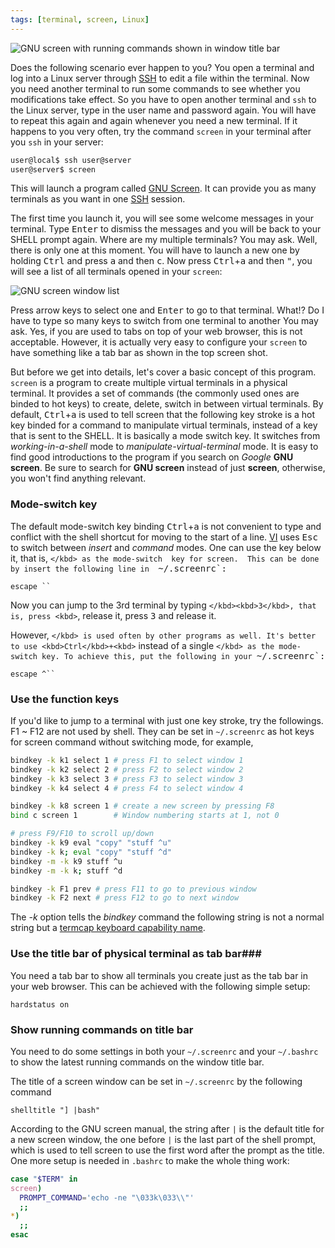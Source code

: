 ```yaml
---
tags: [terminal, screen, Linux]
---
```


![GNU screen with running commands shown in window title 
bar]({{site.ina}}/GNU-screen-with-running-commands-as-titles-of-terminals-shown-in-window-title-bar.png)

Does the following scenario ever happen to you? You open a terminal and log 
into a Linux server through [SSH][] to edit a file within the terminal. Now you 
need another terminal to run some commands to see whether you modifications 
take effect. So you have to open another terminal and `ssh` to the Linux 
server, type in the user name and password again. You will have to repeat this 
again and again whenever you need a new terminal. If it happens to you very 
often, try the command `screen` in your terminal after you `ssh` in your 
server:

~~~ bash
user@local$ ssh user@server
user@server$ screen
~~~

This will launch a program called [GNU Screen][screen]. It can provide you as 
many terminals as you want in one [SSH][] session.

The first time you launch it, you will see some welcome messages in your 
terminal. Type <kbd>Enter</kbd> to dismiss the messages and you will be back to 
your SHELL prompt again. Where are my multiple terminals? You may ask. Well, 
there is only one at this moment. You will have to launch a new one by holding 
<kbd>Ctrl</kbd> and press <kbd>a</kbd> and then <kbd>c</kbd>. Now press 
<kbd>Ctrl</kbd>+<kbd>a</kbd> and then <kbd>"</kbd>, you will see a list of all 
terminals opened in your `screen`:

![GNU screen window list]({{site.ina}}/GNU-screen-window-list.png)

Press arrow keys to select one and <kbd>Enter</kbd> to go to that terminal. 
What!? Do I have to type so many keys to switch from one terminal to another 
You may ask. Yes, if you are used to tabs on top of your web browser, this is 
not acceptable. However, it is actually very easy to configure your `screen` to 
have something like a tab bar as shown in the top screen shot.

But before we get into details, let's cover a basic concept of this program. 
`screen` is a program to create multiple virtual terminals in a physical 
terminal.  It provides a set of commands (the commonly used ones are binded to 
hot keys) to create, delete, switch in between virtual terminals. By default, 
<kbd>Ctrl</kbd>+<kbd>a</kbd> is used to tell screen that the following key 
stroke is a hot key binded for a command to manipulate virtual terminals, 
instead of a key that is sent to the SHELL. It is basically a mode switch key. 
It switches from *working-in-a-shell* mode to *manipulate-virtual-terminal* 
mode. It is easy to find good introductions to the program if you search on 
*Google* **GNU screen**.  Be sure to search for **GNU screen** instead of just 
**screen**, otherwise, you won't find anything relevant.

### Mode-switch key ###

The default mode-switch key binding <kbd>Ctrl</kbd>+<kbd>a</kbd> is not 
convenient to type and conflict with the shell shortcut for moving to the start 
of a line.  [VI][] uses <kbd>Esc</kbd> to switch between *insert* and *command* 
modes. One can use the key below it, that is, <kbd>`</kbd> as the mode-switch 
key for screen.  This can be done by insert the following line in 
`~/.screenrc`:

~~~
escape ``
~~~

Now you can jump to the 3rd terminal by typing <kbd>`</kbd><kbd>3</kbd>, that is, press <kbd>`</kbd>, release it, press <kbd>3</kbd> and release it.

However, <kbd>`</kbd> is used often by other programs as well. It's better to use <kbd>Ctrl</kbd>+<kbd>`</kbd> instead of a single <kbd>`</kbd> as the mode-switch key. To achieve this, put the following in your `~/.screenrc`:

```
escape ^``
```

### Use the function keys ###

If you'd like to jump to a terminal with just one key stroke, try the 
followings. F1 ~ F12 are not used by shell.  They can be set in `~/.screenrc` 
as hot keys for screen command without switching mode, for example,

~~~sh
bindkey -k k1 select 1 # press F1 to select window 1
bindkey -k k2 select 2 # press F2 to select window 2
bindkey -k k3 select 3 # press F3 to select window 3
bindkey -k k4 select 4 # press F4 to select window 4

bindkey -k k8 screen 1 # create a new screen by pressing F8
bind c screen 1        # Window numbering starts at 1, not 0

# press F9/F10 to scroll up/down
bindkey -k k9 eval "copy" "stuff ^u"
bindkey -k k; eval "copy" "stuff ^d"
bindkey -m -k k9 stuff ^u
bindkey -m -k k; stuff ^d

bindkey -k F1 prev # press F11 to go to previous window
bindkey -k F2 next # press F12 to go to next window
~~~

The *-k* option tells the *bindkey* command the following string is not a 
normal string but a [termcap keyboard capability name][termcap].

### Use the title bar of physical terminal as tab bar###

You need a tab bar to show all terminals you create just as the tab bar in your 
web browser. This can be achieved with the following simple setup:

~~~
hardstatus on
~~~

### Show running commands on title bar ###

You need to do some settings in both your `~/.screenrc` and your `~/.bashrc` to 
show the latest running commands on the window title bar.

The title of a screen window can be set in `~/.screenrc` by the following 
command

~~~
shelltitle "] |bash"
~~~

According to the GNU screen manual, the string after `|` is the default title 
for a new screen window, the one before `|` is the last part of the shell 
prompt, which is used to tell screen to use the first word after the prompt as 
the title. One more setup is needed in `.bashrc` to make the whole thing work:

~~~bash
case "$TERM" in
screen)
  PROMPT_COMMAND='echo -ne "\033k\033\\"'
  ;;
*)
  ;;
esac
~~~ 

[SSH]:https://en.wikipedia.org/wiki/Secure_Shell
[screen]:https://www.gnu.org/software/screen/
[VI]:http://www.vim.org/
[termcap]:https://www.gnu.org/software/termutils/manual/termcap-1.3/html_chapter/termcap_5.html

